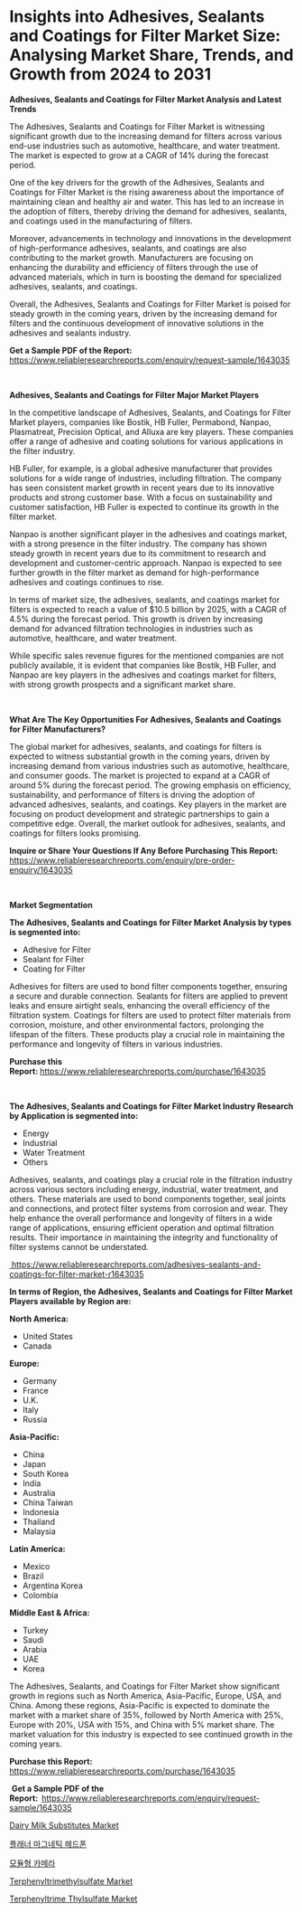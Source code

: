 <p><h1>Insights into Adhesives, Sealants and Coatings for Filter Market Size: Analysing Market Share, Trends, and Growth from 2024 to 2031</h1></p><p><strong>Adhesives, Sealants and Coatings for Filter Market Analysis and Latest Trends</strong></p>
<p><p>The Adhesives, Sealants and Coatings for Filter Market is witnessing significant growth due to the increasing demand for filters across various end-use industries such as automotive, healthcare, and water treatment. The market is expected to grow at a CAGR of 14% during the forecast period.</p><p>One of the key drivers for the growth of the Adhesives, Sealants and Coatings for Filter Market is the rising awareness about the importance of maintaining clean and healthy air and water. This has led to an increase in the adoption of filters, thereby driving the demand for adhesives, sealants, and coatings used in the manufacturing of filters.</p><p>Moreover, advancements in technology and innovations in the development of high-performance adhesives, sealants, and coatings are also contributing to the market growth. Manufacturers are focusing on enhancing the durability and efficiency of filters through the use of advanced materials, which in turn is boosting the demand for specialized adhesives, sealants, and coatings.</p><p>Overall, the Adhesives, Sealants and Coatings for Filter Market is poised for steady growth in the coming years, driven by the increasing demand for filters and the continuous development of innovative solutions in the adhesives and sealants industry.</p></p>
<p><strong>Get a Sample PDF of the Report:&nbsp;</strong> <a href="https://www.reliableresearchreports.com/enquiry/request-sample/1643035">https://www.reliableresearchreports.com/enquiry/request-sample/1643035</a></p>
<p>&nbsp;</p>
<p><strong>Adhesives, Sealants and Coatings for Filter Major Market Players</strong></p>
<p><p>In the competitive landscape of Adhesives, Sealants, and Coatings for Filter Market players, companies like Bostik, HB Fuller, Permabond, Nanpao, Plasmatreat, Precision Optical, and Alluxa are key players. These companies offer a range of adhesive and coating solutions for various applications in the filter industry.</p><p>HB Fuller, for example, is a global adhesive manufacturer that provides solutions for a wide range of industries, including filtration. The company has seen consistent market growth in recent years due to its innovative products and strong customer base. With a focus on sustainability and customer satisfaction, HB Fuller is expected to continue its growth in the filter market.</p><p>Nanpao is another significant player in the adhesives and coatings market, with a strong presence in the filter industry. The company has shown steady growth in recent years due to its commitment to research and development and customer-centric approach. Nanpao is expected to see further growth in the filter market as demand for high-performance adhesives and coatings continues to rise.</p><p>In terms of market size, the adhesives, sealants, and coatings market for filters is expected to reach a value of $10.5 billion by 2025, with a CAGR of 4.5% during the forecast period. This growth is driven by increasing demand for advanced filtration technologies in industries such as automotive, healthcare, and water treatment.</p><p>While specific sales revenue figures for the mentioned companies are not publicly available, it is evident that companies like Bostik, HB Fuller, and Nanpao are key players in the adhesives and coatings market for filters, with strong growth prospects and a significant market share.</p></p>
<p>&nbsp;</p>
<p><strong>What Are The Key Opportunities For Adhesives, Sealants and Coatings for Filter Manufacturers?</strong></p>
<p><p>The global market for adhesives, sealants, and coatings for filters is expected to witness substantial growth in the coming years, driven by increasing demand from various industries such as automotive, healthcare, and consumer goods. The market is projected to expand at a CAGR of around 5% during the forecast period. The growing emphasis on efficiency, sustainability, and performance of filters is driving the adoption of advanced adhesives, sealants, and coatings. Key players in the market are focusing on product development and strategic partnerships to gain a competitive edge. Overall, the market outlook for adhesives, sealants, and coatings for filters looks promising.</p></p>
<p><strong>Inquire or Share Your Questions If Any Before Purchasing This Report:</strong> <a href="https://www.reliableresearchreports.com/enquiry/pre-order-enquiry/1643035">https://www.reliableresearchreports.com/enquiry/pre-order-enquiry/1643035</a></p>
<p>&nbsp;</p>
<p><strong>Market Segmentation</strong></p>
<p><strong>The Adhesives, Sealants and Coatings for Filter Market Analysis by types is segmented into:</strong></p>
<p><ul><li>Adhesive for Filter</li><li>Sealant for Filter</li><li>Coating for Filter</li></ul></p>
<p><p>Adhesives for filters are used to bond filter components together, ensuring a secure and durable connection. Sealants for filters are applied to prevent leaks and ensure airtight seals, enhancing the overall efficiency of the filtration system. Coatings for filters are used to protect filter materials from corrosion, moisture, and other environmental factors, prolonging the lifespan of the filters. These products play a crucial role in maintaining the performance and longevity of filters in various industries.</p></p>
<p><strong>Purchase this Report:&nbsp;</strong><a href="https://www.reliableresearchreports.com/purchase/1643035">https://www.reliableresearchreports.com/purchase/1643035</a></p>
<p>&nbsp;</p>
<p><strong>The Adhesives, Sealants and Coatings for Filter Market Industry Research by Application is segmented into:</strong></p>
<p><ul><li>Energy</li><li>Industrial</li><li>Water Treatment</li><li>Others</li></ul></p>
<p><p>Adhesives, sealants, and coatings play a crucial role in the filtration industry across various sectors including energy, industrial, water treatment, and others. These materials are used to bond components together, seal joints and connections, and protect filter systems from corrosion and wear. They help enhance the overall performance and longevity of filters in a wide range of applications, ensuring efficient operation and optimal filtration results. Their importance in maintaining the integrity and functionality of filter systems cannot be understated.</p></p>
<p><a href="https://www.reliableresearchreports.com/adhesives-sealants-and-coatings-for-filter-market-r1643035">&nbsp;https://www.reliableresearchreports.com/adhesives-sealants-and-coatings-for-filter-market-r1643035</a></p>
<p><strong>In terms of Region, the Adhesives, Sealants and Coatings for Filter Market Players available by Region are:</strong></p>
<p>
    <p> <strong> North America: </strong>
        <ul>
            <li>United States</li>
            <li>Canada</li>
        </ul>
        </p> 
    <p> <strong> Europe: </strong>
        <ul>
            <li>Germany</li>
            <li>France</li>
            <li>U.K.</li>
            <li>Italy</li>
            <li>Russia</li>
        </ul>
        </p> 
    <p> <strong> Asia-Pacific: </strong>
        <ul>
            <li>China</li>
            <li>Japan</li>
            <li>South Korea</li>
            <li>India</li>
            <li>Australia</li>
            <li>China Taiwan</li>
            <li>Indonesia</li>
            <li>Thailand</li>
            <li>Malaysia</li>
        </ul>
        </p> 
    <p> <strong> Latin America: </strong>
        <ul>
            <li>Mexico</li>
            <li>Brazil</li>
            <li>Argentina Korea</li>
            <li>Colombia</li>
        </ul>
        </p> 
    <p> <strong> Middle East & Africa: </strong>
        <ul>
            <li>Turkey</li>
            <li>Saudi</li>
            <li>Arabia</li>
            <li>UAE</li>
            <li>Korea</li>
        </ul>
    </p>
    </p>
<p><p>The Adhesives, Sealants, and Coatings for Filter Market show significant growth in regions such as North America, Asia-Pacific, Europe, USA, and China. Among these regions, Asia-Pacific is expected to dominate the market with a market share of 35%, followed by North America with 25%, Europe with 20%, USA with 15%, and China with 5% market share. The market valuation for this industry is expected to see continued growth in the coming years.</p></p>
<p><strong>Purchase this Report: </strong><a href="https://www.reliableresearchreports.com/purchase/1643035">https://www.reliableresearchreports.com/purchase/1643035</a></p>
<p>&nbsp;<strong>Get a Sample PDF of the Report:&nbsp;&nbsp;</strong><a href="https://www.reliableresearchreports.com/enquiry/request-sample/1643035">https://www.reliableresearchreports.com/enquiry/request-sample/1643035</a></p>
<p><strong></strong></p>
<p><p><a href="https://issuu.com/reportprime-2/docs/dairy-milk-substitutes-market-size-2030.pptx">Dairy Milk Substitutes Market</a></p><p><a href="https://github.com/ROBERTS65DAVID/Market-Research-Report-List-1/blob/main/5149351124350.md">플래너 마그네틱 헤드폰</a></p><p><a href="https://github.com/milikokao84/Market-Research-Report-List-1/blob/main/3429905124351.md">모듈형 카메라</a></p><p><a href="https://github.com/RickHolmes3/Market-Research-Report-List-5/blob/main/terphenyltrimethylsulfate-market.md">Terphenyltrimethylsulfate Market</a></p><p><a href="https://github.com/Krish2023na/Market-Research-Report-List-4/blob/main/terphenyltrime-thylsulfate-market.md">Terphenyltrime Thylsulfate Market</a></p></p>